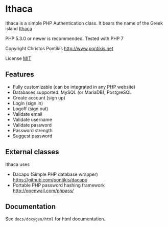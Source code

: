 Ithaca
========

Ithaca is a simple PHP Authentication class. It bears the name of the Greek island [Ithaca](https://en.wikipedia.org/wiki/Ithaca)

PHP 5.3.0 or newer is recommended. Tested with PHP 7

Copyright Christos Pontikis http://www.pontikis.net

License [MIT](https://github.com/pontikis/ithaca/blob/master/MIT_LICENSE)


## Features

* Fully customizable (can be integrated in any PHP website)
* Databases supported: MySQL (or MariaDB), PostgreSQL
* Create account (sign up)
* Login (sign in)
* Logoff (sign out)
* Validate email
* Validate username
* Validate password
* Password strength
* Suggest password

## External classes

Ithaca uses 
* Dacapo (Simple PHP database wrapper) https://github.com/pontikis/dacapo
* Portable PHP password hashing framework http://openwall.com/phpass/


## Documentation

See ``docs/doxygen/html`` for html documentation. 